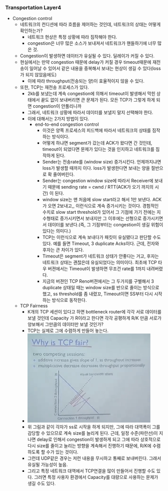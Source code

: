 ### Transportation Layer4
- Congestion control
  - 네트워크의 컨디션에 따라 흐름을 제어하는 것인데, 네트워크의 상태는 어떻게 확인하는가?
    - 네트워크 현상은 특정 상황에 따라 짐작해야 한다.
    - congestion은 너무 많은 소스가 보내져서 네트워크가 핸들하기에 너무 많은 것.
  - Congestion이 발생하면 데이터가 유실될 수 있다. 딜레이가 커질 수 있다.
  - 현실에서는 만약 congestion 때문에 delay가 커질 경우 timeout때문에 재전송이 일어날 수 있어서 같은 내용을 중복해서 보내는 현상이 생길 수 있다(loss가 되지 않았음에도)
    - 이에 따라 throughput(전송되는 양)이 효율적이지 않을 수 있다.
  - 또한, TCP는 재전송 프로세스가 있다.
    - 2kb를 보냈는데 계속 congestion에 의해서 timeout이 발생해서 막힌 상태에서 끝도 없이 보내버리면 큰 문제가 된다. 모든 TCP가 그렇게 하게 되면 congestion이 안풀리니까
    - 그래서, 네트워크 상황에 따라서 데이터를 보낼지 말지 선택해야 한다.
    - 이에 대해서는 2가지 방법이 있다.
      - end-to-end congestion control
        - 이것은 양쪽 프로세스의 피드백에 따라서 네트워크의 상태를 짐작하는 방식이다.
        - 어떻게 하냐면 segment가 갔는데 ACK가 왔다면 간 것인데, timeout이 되었다면 문제가 있다는 것을 인지하고 네트워크를 짐작하게 된다.
        - Sender는 전송rate를 (window size) 증가시킨다. 언제까지냐면 loss가 발생할 때까지 이다. loss가 발생한다면 보내는 양을 절반으로 확 줄여버린다.
        - Sender는 congestion window size에 따라서 Receiver에 보내기 때문에 sending rate = cwnd / RTT(ACK가 오기 까지의 시간) 이 된다.
        - window size는 맨 처음에 slow start라고 해서 1만 보낸다. ACK가 오면 2보내고,, 이런식으로 계속 증가시키는 것이다. 경험적인 수치로 slow start threshold가 있어서 그 기점에 가기 전에는 지수형태로 증가시키면서 보내지만 그 이후에는 선형으로 증가시키면서 데이터를 보낸다.(즉, 그 기점부터는 congestion이 생길 위험이 있다는 의미다.)
        - TCP는 이런식으로 계속 보내다가 패킷이 유실됐다고 판단할 수도 있다. 예를 들면 Timeout, 3 duplicate Acks이다. 근데, 전자와 후자는 큰 차이가 있다.
        - Timeout은 segment가 네트워크 상태가 안좋다는 거고, 후자는 네트워크 상태는 괜찮은데 유실되었다는 의미이다. 최초에 TCP 타우 버젼에서는 Timeout이 발생하면 무조건 rate를 1까지 내려버렸다.
        - 지금의 버젼인 TCP Reno버젼에서는 그 두가지를 구별해서 3 duplicate 상태일 때는 window size를 반으로 줄이는 방식으로 했고, ss threshold를 좀 내렸꼬, Timeout이면 SS부터 다시 시작하는 방식으로 동작한다.
  - TCP Fairness
    - K개의 TCP 세션이 있다고 하면 bottleneck router에 각각 서로 데이터를 보낼 것인데 Capacity 가 R이라고 한다면 각각 공평하게 R/K 만큼 서로가 양보해서 그만큼의 데이터만 보낼 것인가?
    - TCP는 실제로 그에 수렴하게 만들어 놓는다.
    - ![Alt text](/img/8-0.png)
    - 위 그림과 같이 각자가 ss로 시작을 하게 되지만, 그에 따라 대역폭이 그를 감당할 수 있으므로 계속 size를 늘리게 된다. 근데, 일정 수준(파란선)이 지나면 delay로 인해서 congestion이 발생하게 되고 그에 따라 상호적으로 다시 size를 줄이고 늘리는 방향을 계속해서 진행하기 때문에, R/K에 수렴하도록 할 수가 있는 것이다.
    - 그런데 UDP같은 경우는 저런 내용을 무시하고 통째로 보내버린다. 그래서 유실될 가능성이 높음.
    - 그리고 특정 네트워크 대역에서 TCP연결을 많이 만들어서 진행할 수도 있다. 그러면 특정 사용자 환경에서 Capacity를 대량으로 사용하는 문제가 생길 수도 있다.